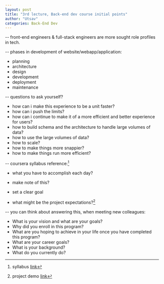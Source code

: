 ```yaml
---
layout: post
title: "3rd lecture, Back-end dev course initial points"
author: "Utsav"
categories: Back-End Dev
---
```


-- front-end engineers & full-stack engineers are more sought role profiles in tech.

-- phases in development of website/webapp/application:

- planning
- architecture
- design
- development
- deployment
- maintenance

-- questions to ask yourself?

- how can i make this experience to be a unit faster?
- how can i push the limits?
- how can i continue to make it of a more efficient and better experience for users?
- how to build schema and the architecture to handle large volumes of data?
- how to use the large volumes of data?
- how to scale?
- how to make things more snappier?
- how to make things run more efficient?

-- coursera syllabus reference:[^1]

- what you have to accomplish each day?
- make note of this?
- set a clear goal

- what might be the project expectations?[^2]

-- you can think about answering this, when meeting new colleagues:

- What is your vision and what are your goals?
- Why did you enroll in this program?
- What are you hoping to achieve in your life once you have completed this program?
- What are your career goals?
- What is your background?
- What do you currently do?

[^1]: syllabus [link](https://www.coursera.org/learn/introduction-to-back-end-development/supplement/4RSoI/course-syllabus-for-introduction-to-back-end-development)
[^2]: project demo [link](https://www.coursera.org/learn/introduction-to-back-end-development/supplement/D28sx/capstone-project-overview)
